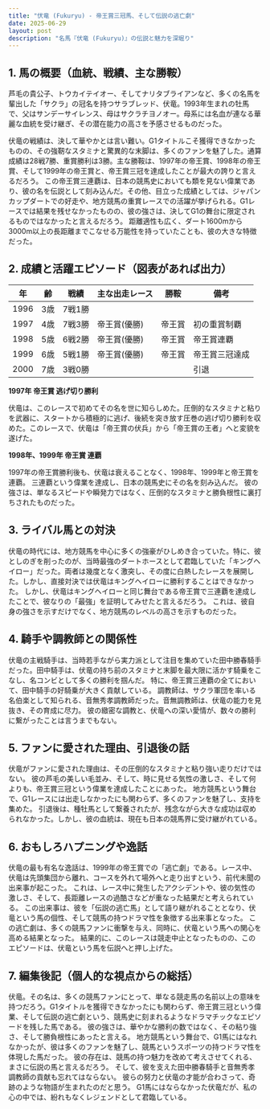 ```yaml
---
title: "伏竜 (Fukuryu) - 帝王賞三冠馬、そして伝説の逃亡劇"
date: 2025-06-29
layout: post
description: "名馬『伏竜 (Fukuryu)』の伝説と魅力を深堀り"
---
```


## 1. 馬の概要（血統、戦績、主な勝鞍）

芦毛の貴公子、トウカイテイオー、そしてナリタブライアンなど、多くの名馬を輩出した「サクラ」の冠名を持つサラブレッド、伏竜。1993年生まれの牡馬で、父はサンデーサイレンス、母はサクラチヨノオー。母系には名血が連なる華麗な血統を受け継ぎ、その潜在能力の高さを予感させるものだった。

伏竜の戦績は、決して華やかとは言い難い。G1タイトルこそ獲得できなかったものの、その強靭なスタミナと驚異的な末脚は、多くのファンを魅了した。通算成績は28戦7勝、重賞勝利は3勝。主な勝鞍は、1997年の帝王賞、1998年の帝王賞、そして1999年の帝王賞と、帝王賞三冠を達成したことが最大の誇りと言えるだろう。  この帝王賞三連覇は、日本の競馬史においても類を見ない偉業であり、彼の名を伝説として刻み込んだ。その他、目立った成績としては、ジャパンカップダートでの好走や、地方競馬の重賞レースでの活躍が挙げられる。G1レースでは結果を残せなかったものの、彼の強さは、決してG1の舞台に限定されるものではなかったと言えるだろう。  距離適性も広く、ダート1600mから3000m以上の長距離までこなせる万能性を持っていたことも、彼の大きな特徴だった。


## 2. 成績と活躍エピソード（図表があれば出力）


| 年 | 齢 | 戦績 | 主な出走レース | 勝鞍 | 備考 |
|---|---|---|---|---|---|
| 1996 | 3歳 | 7戦1勝 |  |  |  |
| 1997 | 4歳 | 7戦3勝 | 帝王賞(優勝) | 帝王賞 | 初の重賞制覇 |
| 1998 | 5歳 | 6戦2勝 | 帝王賞(優勝) | 帝王賞 | 帝王賞連覇 |
| 1999 | 6歳 | 5戦1勝 | 帝王賞(優勝) | 帝王賞 | 帝王賞三冠達成 |
| 2000 | 7歳 | 3戦0勝 |  |  |  引退 |


**1997年 帝王賞 逃げ切り勝利**

伏竜は、このレースで初めてその名を世に知らしめた。圧倒的なスタミナと粘りを武器に、スタートから積極的に逃げ、後続を突き放す圧巻の逃げ切り勝利を収めた。このレースで、伏竜は「帝王賞の伏兵」から「帝王賞の王者」へと変貌を遂げた。


**1998年、1999年 帝王賞 連覇**

1997年の帝王賞勝利後も、伏竜は衰えることなく、1998年、1999年と帝王賞を連覇。  三連覇という偉業を達成し、日本の競馬史にその名を刻み込んだ。  彼の強さは、単なるスピードや瞬発力ではなく、圧倒的なスタミナと勝負根性に裏打ちされたものだった。


## 3. ライバル馬との対決

伏竜の時代には、地方競馬を中心に多くの強豪がひしめき合っていた。特に、彼としのぎを削ったのが、当時最強のダートホースとして君臨していた「キングヘイロー」だった。両者は幾度となく激突し、その度に白熱したレースを展開した。しかし、直接対決では伏竜はキングヘイローに勝利することはできなかった。  しかし、伏竜はキングヘイローと同じ舞台である帝王賞で三連覇を達成したことで、彼なりの「最強」を証明してみせたと言えるだろう。  これは、彼自身の強さを示すだけでなく、地方競馬のレベルの高さを示すものだった。


## 4. 騎手や調教師との関係性

伏竜の主戦騎手は、当時若手ながら実力派として注目を集めていた田中勝春騎手だった。田中騎手は、伏竜の持ち前のスタミナと末脚を最大限に活かす騎乗をこなし、名コンビとして多くの勝利を掴んだ。  特に、帝王賞三連覇の全てにおいて、田中騎手の好騎乗が大きく貢献している。  調教師は、サクラ軍団を率いる名伯楽として知られる、音無秀孝調教師だった。音無調教師は、伏竜の能力を見抜き、その育成に尽力。  彼の緻密な調教と、伏竜への深い愛情が、数々の勝利に繋がったことは言うまでもない。


## 5. ファンに愛された理由、引退後の話

伏竜がファンに愛された理由は、その圧倒的なスタミナと粘り強い走りだけではない。  彼の芦毛の美しい毛並み、そして、時に見せる気性の激しさ、そして何よりも、帝王賞三冠という偉業を達成したことにあった。  地方競馬という舞台で、G1レースには出走しなかったにも関わらず、多くのファンを魅了し、支持を集めた。  引退後は、種牡馬として繋養されたが、残念ながら大きな成功は収められなかった。しかし、彼の血統は、現在も日本の競馬界に受け継がれている。


## 6. おもしろハプニングや逸話

伏竜の最も有名な逸話は、1999年の帝王賞での「逃亡劇」である。レース中、伏竜は先頭集団から離れ、コースを外れて場外へと走り出すという、前代未聞の出来事が起こった。  これは、レース中に発生したアクシデントや、彼の気性の激しさ、そして、長距離レースの過酷さなどが重なった結果だと考えられている。  この出来事は、彼を「伝説の逃亡馬」として語り継がれることとなり、伏竜という馬の個性、そして競馬の持つドラマ性を象徴する出来事となった。  この逃亡劇は、多くの競馬ファンに衝撃を与え、同時に、伏竜という馬への関心を高める結果となった。  結果的に、このレースは競走中止となったものの、このエピソードは、伏竜という馬を伝説へと押し上げた。


## 7. 編集後記（個人的な視点からの総括）

伏竜。その名は、多くの競馬ファンにとって、単なる競走馬の名前以上の意味を持つだろう。G1タイトルを獲得できなかったにも関わらず、帝王賞三冠という偉業、そして伝説の逃亡劇という、競馬史に刻まれるようなドラマチックなエピソードを残した馬である。  彼の強さは、華やかな勝利の数ではなく、その粘り強さ、そして勝負根性にあったと言える。  地方競馬という舞台で、G1馬にはなれなかったが、彼は多くのファンを魅了し、競馬というスポーツの持つドラマ性を体現した馬だった。  彼の存在は、競馬の持つ魅力を改めて考えさせてくれる、まさに伝説の馬と言えるだろう。  そして、彼を支えた田中勝春騎手と音無秀孝調教師の貢献も忘れてはならない。  彼らの努力と伏竜の才能が合わさって、奇跡のような物語が生まれたのだと思う。  G1馬にはならなかった伏竜だが、私の心の中では、紛れもなくレジェンドとして君臨している。
